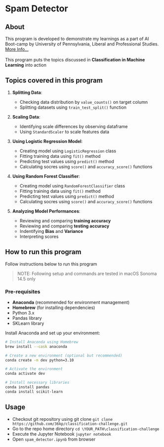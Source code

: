 # Spam Detector

## About
This program is developed to demonstrate my learnings as a part of AI Boot-camp by University of Pennsylvania, Liberal and Professional Studies. [More Info...](https://bootcamp.sas.upenn.edu/artificial-intelligence/landing/)
<br/><br/>
This program puts the topics discussed in **Classification in Machine Learning** into action

## Topics covered in this program
1. **Splitting Data**:
    - Checking data distribution by `value_counts()` on target column
    - Splitting datasets using `train_test_split()` function

2. **Scaling Data**:
    - Identifying scale differences by observing dataframe
    - Using `StandardScaler` to scale features data

3. **Using Logistic Regression Model**:
    - Creating model using `LogisticRegression` class
    - Fitting training data using `fit()` method
    - Predicting test values using `predict()` method
    - Calculating socres using `score()` and `accuracy_score()` functions 
4. **Using Random Forest Classifier**:
    - Creating model using `RandomForestClassifier` class
    - Fitting training data using `fit()` method
    - Predicting test values using `predict()` method
    - Calculating socres using `score()` and `accuracy_score()` functions
5. **Analyzing Model Performances**:
    - Reviewing and comparing **training accuracy**
    - Reviewing and comparing **testing accuracy**
    - Indentifying **Bias** and **Variance**
    - Interpreting scores



## How to run this program
Follow instructions below to run this program
> NOTE: Following setup and commands are tested in macOS Sonoma 14.5 only

### Pre-requisites
- **Anaconda** (recommended for environment management)
- **Homebrew** (for installing dependencies)
- Python 3.x
- Pandas library
- SKLearn library

Install Anaconda and set up your environment:

```bash
# Install Anaconda using Homebrew
brew install --cask anaconda

# Create a new environment (optional but recommended)
conda create -n dev python=3.10

# Activate the environment
conda activate dev

# Install necessary libraries
conda install pandas
conda install scikit-learn
```
## Usage
- Checkout git repository using git clone
`git clone https://github.com/36kp/classification-challenge.git`
- Go to the repo home directory
`cd \YOUR_PATH\classification-challenge`
- Execute the Jupyter Notebook
`jupyter notebook`
- Open `spam_detector.ipynb` from browser